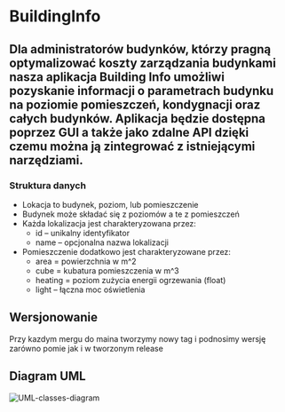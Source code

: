 # BuildingInfo

## Dla administratorów budynków, którzy pragną optymalizować koszty zarządzania budynkami  nasza aplikacja Building Info umożliwi pozyskanie informacji o parametrach budynku na poziomie pomieszczeń, kondygnacji oraz całych budynków. Aplikacja będzie dostępna poprzez GUI a także jako zdalne API dzięki czemu można ją zintegrować z istniejącymi narzędziami.

### Struktura danych
- Lokacja to budynek, poziom, lub pomieszczenie
- Budynek może składać się z poziomów a te z pomieszczeń
- Każda lokalizacja jest charakteryzowana przez:
    * id – unikalny identyfikator
    * name – opcjonalna nazwa lokalizacji
- Pomieszczenie dodatkowo jest charakteryzowane przez:
   * area = powierzchnia w m^2
   * cube = kubatura pomieszczenia w m^3
   * heating = poziom zużycia energii ogrzewania (float)
   * light – łączna moc oświetlenia

## Wersjonowanie
Przy kazdym mergu do maina tworzymy nowy tag i podnosimy wersję zarówno pomie jak i w tworzonym release

## Diagram UML
![UML-classes-diagram](https://github.com/AflaIO/BuildingInfo/assets/89967155/3c40e5ea-cc77-44b9-bac3-e2cacf5eaa96)


